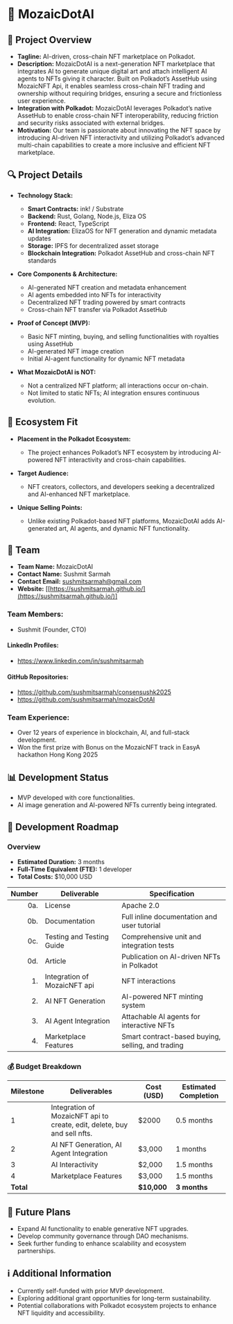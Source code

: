 # 📝 MozaicDotAI

## 🌟 Project Overview

- **Tagline:** AI-driven, cross-chain NFT marketplace on Polkadot.
- **Description:** MozaicDotAI is a next-generation NFT marketplace that integrates AI to generate unique digital art and attach intelligent AI agents to NFTs giving it character. Built on Polkadot’s AssetHub using MozaicNFT Api, it enables seamless cross-chain NFT trading and ownership without requiring bridges, ensuring a secure and frictionless user experience.
- **Integration with Polkadot:** MozaicDotAI leverages Polkadot’s native AssetHub to enable cross-chain NFT interoperability, reducing friction and security risks associated with external bridges.
- **Motivation:** Our team is passionate about innovating the NFT space by introducing AI-driven NFT interactivity and utilizing Polkadot’s advanced multi-chain capabilities to create a more inclusive and efficient NFT marketplace.

## 🔍 Project Details

- **Technology Stack:**
  - **Smart Contracts:** ink! / Substrate
  - **Backend:** Rust, Golang, Node.js, Eliza OS
  - **Frontend:** React, TypeScript
  - **AI Integration:** ElizaOS for NFT generation and dynamic metadata updates
  - **Storage:** IPFS for decentralized asset storage
  - **Blockchain Integration:** Polkadot AssetHub and cross-chain NFT standards

- **Core Components & Architecture:**
  - AI-generated NFT creation and metadata enhancement
  - AI agents embedded into NFTs for interactivity
  - Decentralized NFT trading powered by smart contracts
  - Cross-chain NFT transfer via Polkadot AssetHub

- **Proof of Concept (MVP):**
  - Basic NFT minting, buying, and selling functionalities with royalties using AssetHub
  - AI-generated NFT image creation
  - Initial AI-agent functionality for dynamic NFT metadata

- **What MozaicDotAI is NOT:**
  - Not a centralized NFT platform; all interactions occur on-chain.
  - Not limited to static NFTs; AI integration ensures continuous evolution.
  
## 🧩 Ecosystem Fit

- **Placement in the Polkadot Ecosystem:**
  - The project enhances Polkadot’s NFT ecosystem by introducing AI-powered NFT interactivity and cross-chain capabilities.

- **Target Audience:**
  - NFT creators, collectors, and developers seeking a decentralized and AI-enhanced NFT marketplace.
  
- **Unique Selling Points:**
  - Unlike existing Polkadot-based NFT platforms, MozaicDotAI adds AI-generated art, AI agents, and dynamic NFT functionality.

## 👥 Team

- **Team Name:** MozaicDotAI
- **Contact Name:** Sushmit Sarmah
- **Contact Email:** sushmitsarmah@gmail.com
- **Website:** [[https://sushmitsarmah.github.io/](https://sushmitsarmah.github.io/)]

### Team Members:
- Sushmit (Founder, CTO)

#### LinkedIn Profiles:
- https://www.linkedin.com/in/sushmitsarmah

#### GitHub Repositories:
- https://github.com/sushmitsarmah/consensushk2025
- https://github.com/sushmitsarmah/mozaicDotAI

### Team Experience:
- Over 12 years of experience in blockchain, AI, and full-stack development.
- Won the first prize with Bonus on the MozaicNFT track in EasyA hackathon Hong Kong 2025

## 📊 Development Status
- MVP developed with core functionalities.
- AI image generation and AI-powered NFTs currently being integrated.

## 📅 Development Roadmap

### **Overview**
- **Estimated Duration:** 3 months
- **Full-Time Equivalent (FTE):** 1 developer
- **Total Costs:** $10,000 USD

| Number | Deliverable | Specification |
| -----: | ----------- | ------------- |
| 0a. | License | Apache 2.0 |
| 0b. | Documentation | Full inline documentation and user tutorial |
| 0c. | Testing and Testing Guide | Comprehensive unit and integration tests |
| 0d. | Article | Publication on AI-driven NFTs in Polkadot |
| 1. | Integration of MozaicNFT api | NFT interactions
| 2. | AI NFT Generation | AI-powered NFT minting system |
| 3. | AI Agent Integration | Attachable AI agents for interactive NFTs |
| 4. | Marketplace Features | Smart contract-based buying, selling, and trading |

### 💰 Budget Breakdown

| Milestone | Deliverables | Cost (USD) | Estimated Completion |
| --- | --- | --- | --- |
| 1 | Integration of MozaicNFT api to create, edit, delete, buy and sell nfts. | $2000 | 0.5 months |
| 2 | AI NFT Generation, AI Agent Integration | $3,000 | 1 months |
| 3 | AI Interactivity | $2,000 | 1.5 months |
| 4 | Marketplace Features | $3,000 | 1.5 months |
| **Total** | | **$10,000** | **3 months** |

## 🔮 Future Plans

- Expand AI functionality to enable generative NFT upgrades.
- Develop community governance through DAO mechanisms.
- Seek further funding to enhance scalability and ecosystem partnerships.

## ℹ️ Additional Information

- Currently self-funded with prior MVP development.
- Exploring additional grant opportunities for long-term sustainability.
- Potential collaborations with Polkadot ecosystem projects to enhance NFT liquidity and accessibility.


